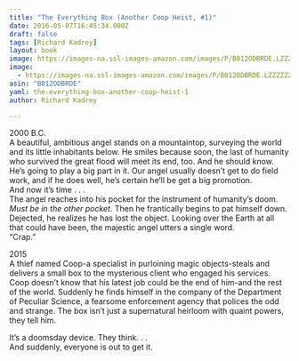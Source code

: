 ```yaml
---
title: "The Everything Box (Another Coop Heist, #1)"
date: 2016-05-07T16:45:34.000Z
draft: false
tags: [Richard Kadrey]
layout: book
image: https://images-na.ssl-images-amazon.com/images/P/B012ODBRDE.LZZZZZZZ.jpg
image: 
  - https://images-na.ssl-images-amazon.com/images/P/B012ODBRDE.LZZZZZZZ.jpg
asin: "B012ODBRDE"
yaml: the-everything-box-another-coop-heist-1
author: Richard Kadrey

---
```


2000 B.C.   
A beautiful, ambitious angel stands on a mountaintop, surveying the world and its little inhabitants below. He smiles because soon, the last of humanity who survived the great flood will meet its end, too. And he should know. He’s going to play a big part in it. Our angel usually doesn’t get to do field work, and if he does well, he’s certain he’ll be get a big promotion.   
And now it’s time . . .  
The angel reaches into his pocket for the instrument of humanity’s doom. *Must be in the other pocket.* Then he frantically begins to pat himself down. Dejected, he realizes he has lost the object. Looking over the Earth at all that could have been, the majestic angel utters a single word.  
“Crap.”  
  
2015   
A thief named Coop-a specialist in purloining magic objects-steals and delivers a small box to the mysterious client who engaged his services. Coop doesn’t know that his latest job could be the end of him-and the rest of the world. Suddenly he finds himself in the company of the Department of Peculiar Science, a fearsome enforcement agency that polices the odd and strange. The box isn’t just a supernatural heirloom with quaint powers, they tell him.   
  
It’s a doomsday device. They think. . .  
And suddenly, everyone is out to get it.